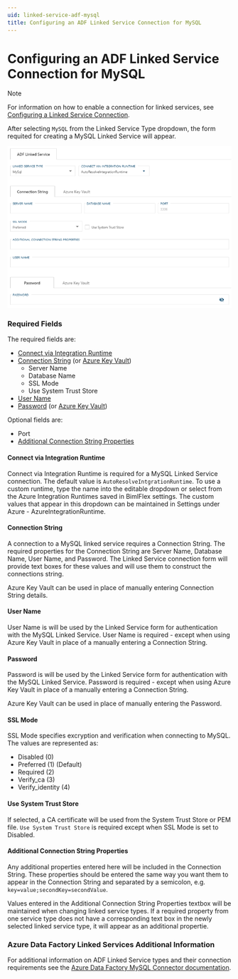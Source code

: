 ```yaml
---
uid: linked-service-adf-mysql
title: Configuring an ADF Linked Service Connection for MySQL
---
```

# Configuring an ADF Linked Service Connection for MySQL

> [!NOTE]
> For information on how to enable a connection for linked services, see [Configuring a Linked Service Connection](create-linked-service-connection.md).

[//]: # (TODO List of stages, connection types, and system types that can use MySQL)

After selecting `MySQL` from the Linked Service Type dropdown, the form requited for creating a MySQL Linked Service will appear.

![MySQL Linked Service Form -center -50%](images/bimlflex-ss-app-connections-adf-mysql-form.png "MySQL Linked Service Form")

### Required Fields

The required fields are:

+ [Connect via Integration Runtime](#connect-via-integration-runtime)
+ [Connection String](#connection-string) (or [Azure Key Vault](create-linked-service-connection.md#azure-data-factory-linked-services-and-azure-key-vault))
  + Server Name
  + Database Name
  + SSL Mode
  + Use System Trust Store
+ [User Name](#user-name)
+ [Password](#password) (or [Azure Key Vault](create-linked-service-connection.md#azure-data-factory-linked-services-and-azure-key-vault))

Optional fields are:

+ Port
+ [Additional Connection String Properties](#additional-connection-string-properties)

#### Connect via Integration Runtime

Connect via Integration Runtime is required for a MySQL Linked Service connection. The default value is `AutoResolveIntgrationRuntime`. To use a custom runtime, type the name into the editable dropdown or select from the Azure Integration Runtimes saved in BimlFlex settings. The custom values that appear in this dropdown can be maintained in Settings under Azure - AzureIntegrationRuntime.

#### Connection String

A connection to a MySQL linked service requires a Connection String. The required properties for the Connection String are Server Name, Database Name, User Name, and Password. The Linked Service connection form will provide text boxes for these values and will use them to construct the connections string.

Azure Key Vault can be used in place of manually entering Connection String details.

#### User Name

User Name is will be used by the Linked Service form for authentication with the MySQL Linked Service. User Name is required - except when using Azure Key Vault in place of a manually entering a Connection String.

#### Password

Password is will be used by the Linked Service form for authentication with the MySQL Linked Service. Password is required - except when using Azure Key Vault in place of a manually entering a Connection String.

Azure Key Vault can be used in place of manually entering the Password.

#### SSL Mode

SSL Mode specifies excryption and verification when connecting to MySQL. The values are represented as:

+ Disabled (0)
+ Preferred (1) (Default)
+ Required (2)
+ Verify_ca (3)
+ Verify_identity (4)

#### Use System Trust Store

If selected, a CA certificate will be used from the System Trust Store or PEM file. `Use System Trust Store` is required except when SSL Mode is set to Disabled.

#### Additional Connection String Properties

Any additional properties entered here will be included in the Connection String. These properties should be entered the same way you want them to appear in the Connection String and separated by a semicolon, e.g. `key=value;secondKey=secondValue`.

Values entered in the Additional Connection String Properties textbox will be maintained when changing linked service types. If a required property from one service type does not have a corresponding text box in the newly selected linked service type, it will appear as an additional propertie.

### Azure Data Factory Linked Services Additional Information

For additional information on ADF Linked Service types and their connection requirements see the [Azure Data Factory MySQL Connector documentation](https://docs.microsoft.com/en-us/azure/data-factory/connector-mysql).
